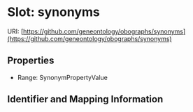 # Slot: synonyms

URI: [https://github.com/geneontology/obographs/synonyms](https://github.com/geneontology/obographs/synonyms)



<!-- no inheritance hierarchy -->


## Properties

 * Range: SynonymPropertyValue



## Identifier and Mapping Information





